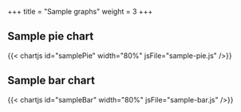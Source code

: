 +++
title = "Sample graphs"
weight = 3
+++
## Sample pie chart

{{< chartjs id="samplePie" width="80%" jsFile="sample-pie.js" />}}

## Sample bar chart

{{< chartjs id="sampleBar" width="80%" jsFile="sample-bar.js" />}}
